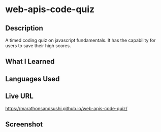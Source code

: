 # web-apis-code-quiz

## Description
A timed coding quiz on javascript fundamentals. It has the capability for users to save their high scores.

## What I Learned

## Languages Used

## Live URL
https://marathonsandsushi.github.io/web-apis-code-quiz/

## Screenshot
